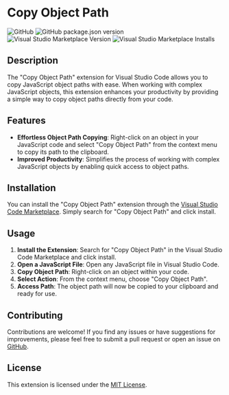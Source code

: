 # Copy Object Path

![GitHub](https://img.shields.io/github/license/Lete114/copy-object-path)
![GitHub package.json version](https://img.shields.io/github/package-json/v/Lete114/copy-object-path)
![Visual Studio Marketplace Version](https://vsmarketplacebadge.apphb.com/version/Lete114.copy-object-path.svg)
![Visual Studio Marketplace Installs](https://vsmarketplacebadge.apphb.com/installs/Lete114.copy-object-path.svg)

## Description

The "Copy Object Path" extension for Visual Studio Code allows you to copy JavaScript object paths with ease. When working with complex JavaScript objects, this extension enhances your productivity by providing a simple way to copy object paths directly from your code.

## Features

- **Effortless Object Path Copying**: Right-click on an object in your JavaScript code and select "Copy Object Path" from the context menu to copy its path to the clipboard.
- **Improved Productivity**: Simplifies the process of working with complex JavaScript objects by enabling quick access to object paths.

## Installation

You can install the "Copy Object Path" extension through the [Visual Studio Code Marketplace](https://marketplace.visualstudio.com/items?itemName=Lete114.copy-object-path). Simply search for "Copy Object Path" and click install.

## Usage

1. **Install the Extension**: Search for "Copy Object Path" in the Visual Studio Code Marketplace and click install.
2. **Open a JavaScript File**: Open any JavaScript file in Visual Studio Code.
3. **Copy Object Path**: Right-click on an object within your code.
4. **Select Action**: From the context menu, choose "Copy Object Path".
5. **Access Path**: The object path will now be copied to your clipboard and ready for use.

## Contributing

Contributions are welcome! If you find any issues or have suggestions for improvements, please feel free to submit a pull request or open an issue on [GitHub](https://github.com/Lete114/copy-object-path).

## License

This extension is licensed under the [MIT License](LICENSE).
